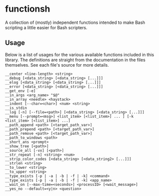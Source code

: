 functionsh
==========

A collection of (mostly) independent functions intended to make Bash scripting a little easier for Bash scripters.


Usage
-----

Below is a list of usages for the various available functions included in this library. The definitions are straight from the documentation in the files themselves. See each file's source for more details.

    __center <line-length> <string>
    __debug [<data_string> [<data_string> [...]]]
    __elog [<data_string> [<data_string> [...]]]
    __error [<data_string> [<data_string> [...]]]
    __get_env [-e]
    __in_args <arg_name> "$@"
    __in_array <needle> <haystack>
    __indent [--char=<char>] <num> <string>
    __is_stdin
    __log [-n] [--file=<path>] [<data_string> [<data_string> [...]]]
    __menu [--prompt=<msg>] <list_item> [<list_item>] ... ] [-k <list_item> [<list_item>] ...]
    __path_append <path> [<target_path_var>]
    __path_prepend <path> [<target_path_var>]
    __path_remove <path> [<target_path_var>]
    __path_to_windows <path>
    __short_ans <prompt>
    __show_tree [<path>]
    __source_all [-vx] [<path>]
    __str_repeat [-n] <string> <num>
    __strip_color_codes [<data_string> [<data_string2> [...]]]
    __strlen <string>
    __to_lower <string>
    __to_upper <string>
    __type_exists [-p | -a | -b | -f | -k] <command>
    __type_exists [-p | -a | -b | -f | -k] <app_name>
    __wait_on [--max-time=<seconds>] <processID> [<wait_message>]
    __yes_no --default=<y|n> <question>
